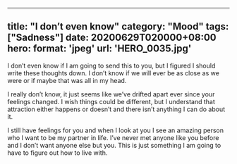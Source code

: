   ---
  title: "I don’t even know"
  category: "Mood"
  tags: ["Sadness"]
  date: 20200629T020000+08:00
  hero:
    format: 'jpeg'
    url: 'HERO_0035.jpg'
  ---
I don’t even know if I am going to send this to you, but I figured I should write these thoughts down. I don’t know if we will ever be as close as we were or if maybe that was all in my head.

I really don’t know, it just seems like we’ve drifted apart ever since your feelings changed. I wish things could be different, but I understand that attraction either happens or doesn’t and there isn’t anything I can do about it.

I still have feelings for you and when I look at you I see an amazing person who I want to be my partner in life. I’ve never met anyone like you before and I don’t want anyone else but you. This is just something I am going to have to figure out how to live with.
